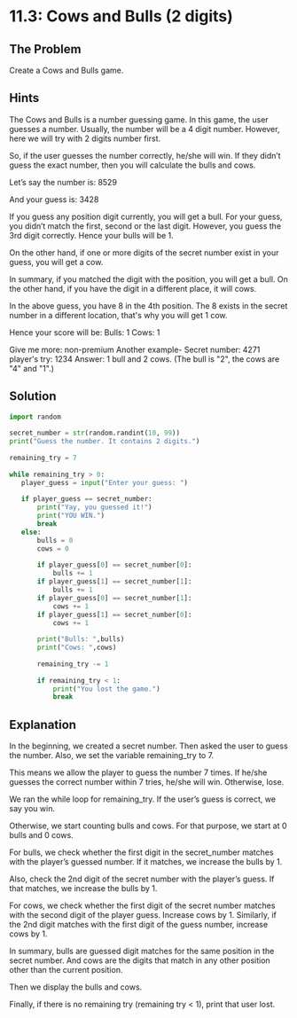 # 11.3: Cows and Bulls (2 digits)

## The Problem
Create a Cows and Bulls game.

## Hints
The Cows and Bulls is a number guessing game. In this game, the user guesses a number. Usually, the number will be a 4 digit number. However, here we will try with 2 digits number first.

So, if the user guesses the number correctly, he/she will win. If they didn’t guess the exact number, then you will calculate the bulls and cows. 

Let’s say the number is: 8529

And your guess is: 3428

If you guess any position digit currently, you will get a bull. For your guess, you didn’t match the first, second or the last digit. However, you guess the 3rd digit correctly. Hence your bulls will be 1.

On the other hand, if one or more digits of the secret number exist in your guess, you will get a cow. 

In summary, if you matched the digit with the position, you will get a bull. On the other hand, if you have the digit in a different place, it will cows. 

In the above guess, you have 8 in the 4th position. The 8 exists in the secret number in a different location, that's why you will get 1 cow. 

Hence your score will be: 
Bulls: 1
Cows: 1
 
Give me more: non-premium
Another example-
Secret number: 4271
player's try: 1234
Answer: 1 bull and 2 cows. (The bull is "2", the cows are "4" and "1".)


## Solution
```python
import random
 
secret_number = str(random.randint(10, 99))
print("Guess the number. It contains 2 digits.")
 
remaining_try = 7
 
while remaining_try > 0:
   player_guess = input("Enter your guess: ")
   
   if player_guess == secret_number:
       print("Yay, you guessed it!")
       print("YOU WIN.")
       break
   else:
       bulls = 0
       cows = 0
      
       if player_guess[0] == secret_number[0]:
           bulls += 1
       if player_guess[1] == secret_number[1]:
           bulls += 1
       if player_guess[0] == secret_number[1]:
           cows += 1
       if player_guess[1] == secret_number[0]:
           cows += 1
 
       print("Bulls: ",bulls)
       print("Cows: ",cows)
 
       remaining_try -= 1
 
       if remaining_try < 1:
           print("You lost the game.")
           break
```
 
## Explanation
In the beginning, we created a secret number. Then asked the user to guess the number. Also, we set the variable remaining_try to 7. 

This means we allow the player to guess the number 7 times. If he/she guesses the correct number within 7 tries, he/she will win. Otherwise, lose.

We ran the while loop for remaining_try. If the user’s guess is correct, we say you win.

Otherwise, we start counting bulls and cows. For that purpose, we start at 0 bulls and 0 cows. 

For bulls, we check whether the first digit in the secret_number matches with the player’s guessed number. If it matches, we increase the bulls by 1. 

Also, check the 2nd digit of the secret number with the player’s guess. If that matches, we increase the bulls by 1. 

For cows, we check whether the first digit of the secret number matches with the second digit of the player guess. Increase cows by 1. Similarly, if the 2nd digit matches with the first digit of the guess number, increase cows by 1. 

In summary, bulls are guessed digit matches for the same position in the secret number. And cows are the digits that match in any other position other than the current position. 

Then we display the bulls and cows. 

Finally, if there is no remaining try (remaining try < 1), print that user lost.
